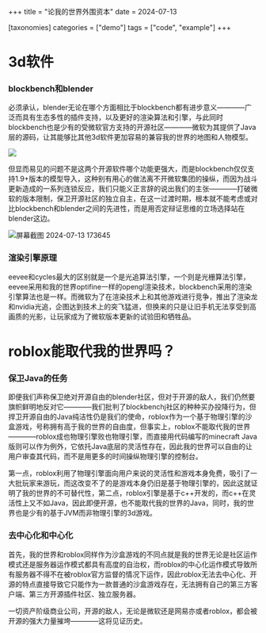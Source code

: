 +++
title =  "论我的世界外围资本"
date = 2024-07-13

[taxonomies]
categories = ["demo"]
tags = ["code", "example"]
+++

# 3d软件

### blockbench和blender

必须承认，blender无论在哪个方面相比于blockbench都有进步意义————广泛而具有生态多性的插件支持，以及更好的渲染算法和引擎，与此同时blockbench也是少有的受微软官方支持的开源社区————微软为其提供了Java层的源码，让其能够比其他3d软件更加容易的兼容我的世界的地图和人物模型。

![](https://www.blockbench.net/_nuxt/img/front_page_app.6d99061.png)

但显而易见的问题不是这两个开源软件哪个功能更强大，而是blockbench仅仅支持1.9+版本的模型导入，这种别有用心的做法离不开微软集团的操纵，而因为战斗更新造成的一系列连锁反应，我们只能义正言辞的说出我们的主张————打破微软的版本限制，保卫开源社区的独立自主，在这一过渡时期，根本就不能考虑或对比blockbench和blender之间的先进性，而是用否定辩证思维的立场选择站在blender这边。

![屏幕截图 2024-07-13 173645](https://github.com/user-attachments/assets/87d59bbe-9f71-4299-b199-79bdaa4f2572)

### 渲染引擎原理

eevee和cycles最大的区别就是一个是光追算法引擎，一个则是光栅算法引擎，eevee采用和我的世界optifine一样的opengl渲染技术，blockbench采用的渲染引擎算法也是一样。而微软为了在渲染技术上和其他游戏进行竞争，推出了渲染龙和nvidia光追，企图达到技术上的突飞猛进，但换来的只是让旧手机无法享受到高画质的光影，让玩家成为了微软版本更新的试验田和牺牲品。

# roblox能取代我的世界吗？

### 保卫Java的任务

即便我们声称保卫绝对开源自由的blender社区，但对于开源的敌人，我们仍然要旗帜鲜明地反对它————我们批判了blockbenchj社区的种种买办投降行为，但捍卫开源自由的Java纯洁性仍是我们的使命，roblox作为一个基于物理引擎的沙盒游戏，号称拥有高于我的世界的自由度，但事实上，roblox不能取代我的世界————roblox成也物理引擎败也物理引擎，而直接用代码编写的minecraft Java版则可以作为例外，它依托Java底层的灵活性存在，因此我的世界可以自由的让用户审查其代码，而不是用更多的时间操纵物理引擎的控制台。

第一点，roblox利用了物理引擎面向用户来说的灵活性和游戏本身免费，吸引了一大批玩家来游玩，而这改变不了的是游戏本身仍旧是基于物理引擎的，因此这就证明了我的世界的不可替代性，第二点，roblox引擎是基于c++开发的，而c++在灵活性上又不如Java，因此即便开源，也不能取代我的世界的Java，同时，我的世界也是少有的基于JVM而非物理引擎的3d游戏。

### 去中心化和中心化

首先，我的世界和roblox同样作为沙盒游戏的不同点就是我的世界无论是社区运作模式还是服务器运作模式都具有高度的自治权，而roblox的中心化运作模式导致所有服务器不得不在被roblox官方监督的情况下运作，因此roblox无法去中心化、开源的特点直接导致它只能作为一款普通的沙盒游戏存在，无法拥有自己的第三方客户端、第三方开源插件社区、独立服务器。

一切资产阶级商业公司，开源的敌人，无论是微软还是网易亦或者roblox，都会被开源的强大力量摧垮————这将见证历史。
